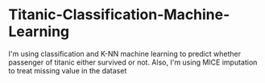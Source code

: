 # Titanic-Classification-Machine-Learning
I'm using classification and K-NN machine learning to predict whether passenger of titanic either survived or not. Also, I'm using MICE imputation to treat missing value in the dataset
